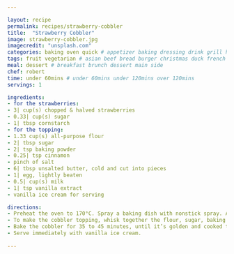 ```yaml
---

layout: recipe
permalink: recipes/strawberry-cobbler 
title:  "Strawberry Cobbler"
image: strawberry-cobbler.jpg 
imagecredit: "unsplash.com" 
categories: baking oven quick # appetizer baking dressing drink grill healthyish marinade oven pickling quick raw salad sandwich sauce snack soup
tags: fruit vegetarian # asian beef bread burger christmas duck french fruit indian italian mexican nuts pasta pork poultry rice seafood thanksgiving vegetarian
meal: dessert # breakfast brunch dessert main side
chef: robert 
time: under 60mins # under 60mins under 120mins over 120mins
servings: 1 

ingredients:
- for the strawberries:
- 3| cup(s) chopped & halved strawberries
- 0.33| cup(s) sugar
- 1| tbsp cornstarch
- for the topping:
- 1.33 cup(s) all-purpose flour
- 2| tbsp sugar
- 2| tsp baking powder
- 0.25| tsp cinnamon
- pinch of salt
- 6| tbsp unsalted butter, cold and cut into pieces
- 1| egg, lightly beaten
- 0.5| cup(s) milk
- 1| tsp vanilla extract
- vanilla ice cream for serving

directions:
- Preheat the oven to 170°C. Spray a baking dish with nonstick spray. Add the strawberries and sprinkle with the sugar and cornstarch. Toss gently, just until the berries are coated.
- To make the cobbler topping, whisk together the flour, sugar, baking powder, cinnamon and salt. Using a fork, pastry blender or your fingers, add the butter and incorporate it into the flour until small pieces and crumbs remain. Beat together the egg, milk and vanilla extract. Add it into the dry ingredients and stir until a dough forms. Add spoonfuls of the dough all over the strawberries.
- Bake the cobbler for 35 to 45 minutes, until it’s golden and cooked through. I sometimes pull it out and check the underside of the cobbler, just to make sure the topping it cooked through.
- Serve immediately with vanilla ice cream.
 
--- 
```

